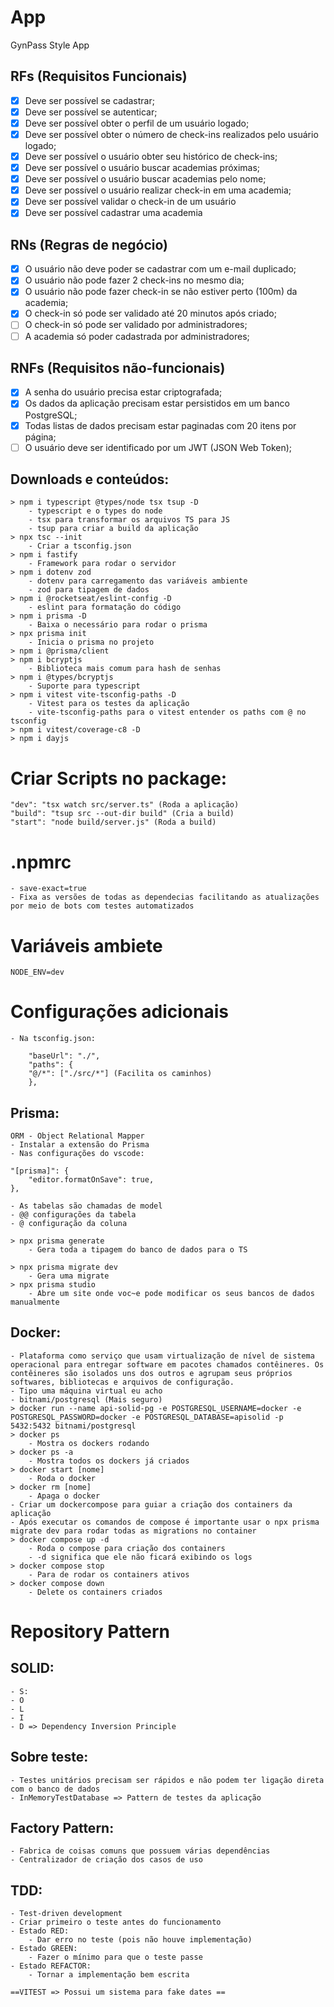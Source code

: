 # App

GynPass Style App

## RFs (Requisitos Funcionais)

- [x] Deve ser possível se cadastrar;
- [x] Deve ser possível se autenticar;
- [x] Deve ser possível obter o perfil de um usuário logado;
- [x] Deve ser possível obter o número de check-ins realizados pelo usuário logado;
- [x] Deve ser possível o usuário obter seu histórico de check-ins;
- [x] Deve ser possível o usuário buscar academias próximas;
- [x] Deve ser possível o usuário buscar academias pelo nome;
- [x] Deve ser possível o usuário realizar check-in em uma academia;
- [x] Deve ser possível validar o check-in de um usuário
- [x] Deve ser possível cadastrar uma academia

## RNs (Regras de negócio)

- [x] O usuário não deve poder se cadastrar com um e-mail duplicado;
- [x] O usuário não pode fazer 2 check-ins no mesmo dia;
- [x] O usuário não pode fazer check-in se não estiver perto (100m) da academia;
- [x] O check-in só pode ser validado até 20 minutos após criado;
- [ ] O check-in só pode ser validado por administradores;
- [ ] A academia só poder cadastrada por administradores;

## RNFs (Requisitos não-funcionais)

- [x] A senha do usuário precisa estar criptografada;
- [x] Os dados da aplicação precisam estar persistidos em um banco PostgreSQL;
- [x] Todas listas de dados precisam estar paginadas com 20 itens por página;
- [ ] O usuário deve ser identificado por um JWT (JSON Web Token);

## Downloads e conteúdos:
    > npm i typescript @types/node tsx tsup -D
        - typescript e o types do node
        - tsx para transformar os arquivos TS para JS
        - tsup para criar a build da aplicação
    > npx tsc --init 
        - Criar a tsconfig.json
    > npm i fastify
        - Framework para rodar o servidor
    > npm i dotenv zod
        - dotenv para carregamento das variáveis ambiente
        - zod para tipagem de dados
    > npm i @rocketseat/eslint-config -D
        - eslint para formatação do código
    > npm i prisma -D
        - Baixa o necessário para rodar o prisma
    > npx prisma init
        - Inicia o prisma no projeto
    > npm i @prisma/client
    > npm i bcryptjs
        - Biblioteca mais comum para hash de senhas
    > npm i @types/bcryptjs
        - Suporte para typescript
    > npm i vitest vite-tsconfig-paths -D
        - Vitest para os testes da aplicação
        - vite-tsconfig-paths para o vitest entender os paths com @ no tsconfig
    > npm i vitest/coverage-c8 -D
    > npm i dayjs
    
# Criar Scripts no package:
    "dev": "tsx watch src/server.ts" (Roda a aplicação)
    "build": "tsup src --out-dir build" (Cria a build)
    "start": "node build/server.js" (Roda a build)

# .npmrc
    - save-exact=true
    - Fixa as versões de todas as dependecias facilitando as atualizações por meio de bots com testes automatizados

# Variáveis ambiete
    NODE_ENV=dev

# Configurações adicionais
    - Na tsconfig.json:

        "baseUrl": "./",   
        "paths": {
        "@/*": ["./src/*"] (Facilita os caminhos)
        },  

## Prisma:
    ORM - Object Relational Mapper
    - Instalar a extensão do Prisma
    - Nas configurações do vscode: 

    "[prisma]": {
        "editor.formatOnSave": true,
    },

    - As tabelas são chamadas de model
    - @@ configurações da tabela
    - @ configuração da coluna

    > npx prisma generate
        - Gera toda a tipagem do banco de dados para o TS

    > npx prisma migrate dev
        - Gera uma migrate
    > npx prisma studio
        - Abre um site onde voc~e pode modificar os seus bancos de dados manualmente

## Docker:
    - Plataforma como serviço que usam virtualização de nível de sistema operacional para entregar software em pacotes chamados contêineres. Os contêineres são isolados uns dos outros e agrupam seus próprios softwares, bibliotecas e arquivos de configuração.
    - Tipo uma máquina virtual eu acho
    - bitnami/postgresql (Mais seguro)
    > docker run --name api-solid-pg -e POSTGRESQL_USERNAME=docker -e POSTGRESQL_PASSWORD=docker -e POSTGRESQL_DATABASE=apisolid -p 5432:5432 bitnami/postgresql
    > docker ps 
        - Mostra os dockers rodando
    > docker ps -a
        - Mostra todos os dockers já criados
    > docker start [nome]
        - Roda o docker
    > docker rm [nome]
        - Apaga o docker
    - Criar um dockercompose para guiar a criação dos containers da aplicação
    - Após executar os comandos de compose é importante usar o npx prisma migrate dev para rodar todas as migrations no container
    > docker compose up -d
        - Roda o compose para criação dos containers
        - -d significa que ele não ficará exibindo os logs
    > docker compose stop
        - Para de rodar os containers ativos
    > docker compose down
        - Delete os containers criados

# Repository Pattern

## SOLID:
    - S:
    - O
    - L
    - I
    - D => Dependency Inversion Principle

## Sobre teste:
    - Testes unitários precisam ser rápidos e não podem ter ligação direta com o banco de dados
    - InMemoryTestDatabase => Pattern de testes da aplicação

## Factory Pattern:
    - Fabrica de coisas comuns que possuem várias dependências
    - Centralizador de criação dos casos de uso

## TDD:
    - Test-driven development
    - Criar primeiro o teste antes do funcionamento
    - Estado RED:
        - Dar erro no teste (pois não houve implementação)
    - Estado GREEN:
        - Fazer o mínimo para que o teste passe
    - Estado REFACTOR:
        - Tornar a implementação bem escrita

    ==VITEST => Possui um sistema para fake dates ==